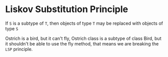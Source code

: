 # Liskov Substitution Principle
If `S` is a subtype of `T`, then objects of type `T` may be replaced with objects of type `S` 

Ostrich is a bird, but it can't fly, Ostrich class is a subtype of class Bird, but it shouldn't be able to use the fly method, that means we are breaking the `LSP` principle.
